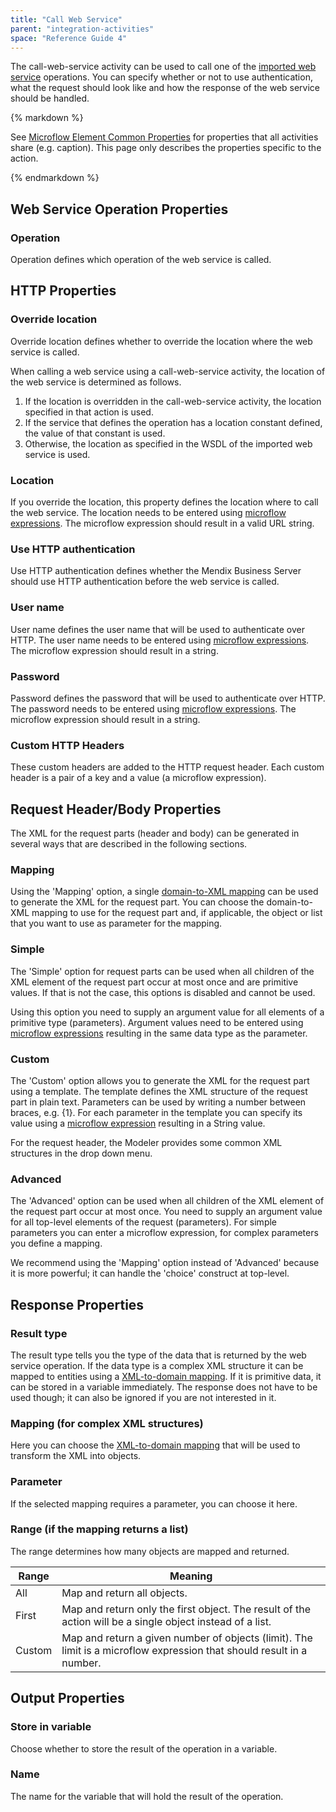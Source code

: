 ```yaml
---
title: "Call Web Service"
parent: "integration-activities"
space: "Reference Guide 4"
---
```

The call-web-service activity can be used to call one of the [imported web service](imported-web-services) operations. You can specify whether or not to use authentication, what the request should look like and how the response of the web service should be handled.

<div class="alert alert-info">{% markdown %}

See [Microflow Element Common Properties](microflow-element-common-properties) for properties that all activities share (e.g. caption). This page only describes the properties specific to the action.

{% endmarkdown %}</div>

## Web Service Operation Properties

### Operation

Operation defines which operation of the web service is called.

## HTTP Properties

### Override location

Override location defines whether to override the location where the web service is called.

When calling a web service using a call-web-service activity, the location of the web service is determined as follows.

1.  If the location is overridden in the call-web-service activity, the location specified in that action is used.
2.  If the service that defines the operation has a location constant defined, the value of that constant is used.
3.  Otherwise, the location as specified in the WSDL of the imported web service is used.

### Location

If you override the location, this property defines the location where to call the web service. The location needs to be entered using [microflow expressions](microflow-expressions). The microflow expression should result in a valid URL string.

### Use HTTP authentication

Use HTTP authentication defines whether the Mendix Business Server should use HTTP authentication before the web service is called.

### User name

User name defines the user name that will be used to authenticate over HTTP. The user name needs to be entered using [microflow expressions](microflow-expressions). The microflow expression should result in a string.

### Password

Password defines the password that will be used to authenticate over HTTP. The password needs to be entered using [microflow expressions](microflow-expressions). The microflow expression should result in a string.

### Custom HTTP Headers

These custom headers are added to the HTTP request header. Each custom header is a pair of a key and a value (a microflow expression).

## Request Header/Body Properties

The XML for the request parts (header and body) can be generated in several ways that are described in the following sections.

### Mapping

Using the 'Mapping' option, a single [domain-to-XML mapping](domain-to-xml-mappings) can be used to generate the XML for the request part. You can choose the domain-to-XML mapping to use for the request part and, if applicable, the object or list that you want to use as parameter for the mapping.

### Simple

The 'Simple' option for request parts can be used when all children of the XML element of the request part occur at most once and are primitive values. If that is not the case, this options is disabled and cannot be used.

Using this option you need to supply an argument value for all elements of a primitive type (parameters). Argument values need to be entered using [microflow expressions](microflow-expressions) resulting in the same data type as the parameter.

### Custom

The 'Custom' option allows you to generate the XML for the request part using a template. The template defines the XML structure of the request part in plain text. Parameters can be used by writing a number between braces, e.g. {1}. For each parameter in the template you can specify its value using a [microflow expression](microflow-expressions) resulting in a String value.

For the request header, the Modeler provides some common XML structures in the drop down menu.

### Advanced

The 'Advanced' option can be used when all children of the XML element of the request part occur at most once. You need to supply an argument value for all top-level elements of the request (parameters). For simple parameters you can enter a microflow expression, for complex parameters you define a mapping.

We recommend using the 'Mapping' option instead of 'Advanced' because it is more powerful; it can handle the 'choice' construct at top-level.

## Response Properties

### Result type

The result type tells you the type of the data that is returned by the web service operation. If the data type is a complex XML structure it can be mapped to entities using a [XML-to-domain mapping](xml-to-domain-mappings). If it is primitive data, it can be stored in a variable immediately. The response does not have to be used though; it can also be ignored if you are not interested in it.

### Mapping (for complex XML structures)

Here you can choose the [XML-to-domain mapping](xml-to-domain-mappings) that will be used to transform the XML into objects.

### Parameter

If the selected mapping requires a parameter, you can choose it here.

### Range (if the mapping returns a list)

The range determines how many objects are mapped and returned.

| Range | Meaning |
| --- | --- |
| All | Map and return all objects. |
| First | Map and return only the first object. The result of the action will be a single object instead of a list. |
| Custom | Map and return a given number of objects (limit). The limit is a microflow expression that should result in a number. |

## Output Properties

### Store in variable

Choose whether to store the result of the operation in a variable.

### Name

The name for the variable that will hold the result of the operation.
